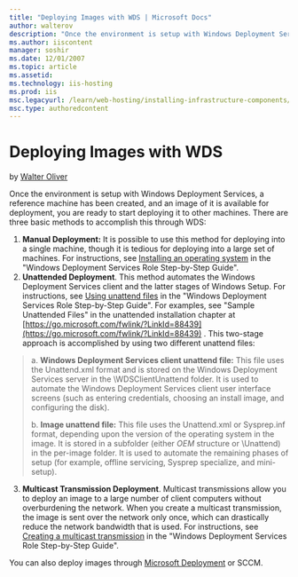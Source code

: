 ```yaml
---
title: "Deploying Images with WDS | Microsoft Docs"
author: walterov
description: "Once the environment is setup with Windows Deployment Services, a reference machine has been created, and an image of it is available for deployment, you are..."
ms.author: iiscontent
manager: soshir
ms.date: 12/01/2007
ms.topic: article
ms.assetid: 
ms.technology: iis-hosting
ms.prod: iis
msc.legacyurl: /learn/web-hosting/installing-infrastructure-components/deploying-images-with-wds
msc.type: authoredcontent
---
```

Deploying Images with WDS
====================
by [Walter Oliver](https://github.com/walterov)

Once the environment is setup with Windows Deployment Services, a reference machine has been created, and an image of it is available for deployment, you are ready to start deploying it to other machines. There are three basic methods to accomplish this through WDS:

1. **Manual Deployment:** It is possible to use this method for deploying into a single machine, though it is tedious for deploying into a large set of machines. For instructions, see [Installing an operating system](http://technet2.microsoft.com/WindowsServer2008/en/library/7d837d88-6d8e-420c-b68f-a5b4baeb52481033.mspx#BKMK_PXEBooting) in the "Windows Deployment Services Role Step-by-Step Guide".
2. **Unattended Deployment**. This method automates the Windows Deployment Services client and the latter stages of Windows Setup. For instructions, see [Using unattend files](http://technet2.microsoft.com/WindowsServer2008/en/library/7d837d88-6d8e-420c-b68f-a5b4baeb52481033.mspx#BKMK_UsingUnattendFiles) in the "Windows Deployment Services Role Step-by-Step Guide". For examples, see "Sample Unattended Files" in the unattended installation chapter at [https://go.microsoft.com/fwlink/?LinkId=88439](https://go.microsoft.com/fwlink/?LinkId=88439) . This two-stage approach is accomplished by using two different unattend files:

> a. **Windows Deployment Services client unattend file:** This file uses the Unattend.xml format and is stored on the Windows Deployment Services server in the \WDSClientUnattend folder. It is used to automate the Windows Deployment Services client user interface screens (such as entering credentials, choosing an install image, and configuring the disk).  
>   
> b. **Image unattend file:** This file uses the Unattend.xml or Sysprep.inf format, depending upon the version of the operating system in the image. It is stored in a subfolder (either $OEM$ structure or \Unattend) in the per-image folder. It is used to automate the remaining phases of setup (for example, offline servicing, Sysprep specialize, and mini-setup).


3. **Multicast Transmission Deployment**. Multicast transmissions allow you to deploy an image to a large number of client computers without overburdening the network. When you create a multicast transmission, the image is sent over the network only once, which can drastically reduce the network bandwidth that is used. For instructions, see [Creating a multicast transmission](http://technet2.microsoft.com/WindowsServer2008/en/library/7d837d88-6d8e-420c-b68f-a5b4baeb52481033.mspx#BKMK_MulticastDS) in the "Windows Deployment Services Role Step-by-Step Guide".

You can also deploy images through [Microsoft Deployment](https://technet.microsoft.com/en-us/solutionaccelerators/bb963909.aspx) or SCCM.
  